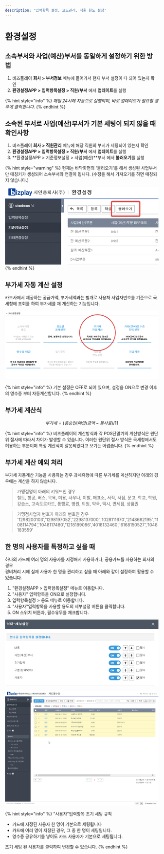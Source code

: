```yaml
---
description: '입력항목 설정, 코드관리, 직원 한도 설정'
---
```


# 환경설정

## 소속부서와 사업\(예산\)부서를 동일하게 설정하기 위한 방법 <a id="1"></a>

1. 비즈플레이 **회사 &gt; 부서정보** 메뉴에 들어가서 현재 부서 설정이 다 되어 있는지 확인
2. **환경설정APP &gt; 입력항목설정 &gt; 직원/부서** 에서 **업데이트**를 실행

{% hint style="info" %}
_매일 24시에 자동으로 실행되며, 바로 업데이트가 필요할 경우에 클릭합니다._
{% endhint %}

## 소속된 부서로 사업\(예산\)부서가 기본 세팅이 되지 않을 때 확인사항 <a id="2"></a>

1. 비즈플레이 **회사 &gt; 직원관리** 메뉴에 해당 직원의 부서가 세팅되어 있는지 확인
2. **환경설정APP &gt; 입력항목설정 &gt; 직원/부서** 에서 **업데이트**를 실행
3. **환경설정APP &gt; 기준정보설정 &gt; 사업\(예산\)**부서 에서 **불러오기**를 실행

{% hint style="warning" %}
현재는 바닥화면의 '불러오기'를 해서 생성된 사업부서만 매칭키가 생성되어 소속부서와 연결이 됩니다. \(수정을 해서 가져오기를 하면 매칭되지 않습니다.\)

![](../.gitbook/assets/iexplore_fuyxjbthhj.png)
{% endhint %}

## 부가세 자동 계산 설정 <a id="3"></a>

카드사에서 제공하는 공급가액, 부가세액과는 별개로 사용처 사업자번호를 기준으로 국세청에 조회를 하여 부가세를 재 계산하는 기능입니다.

![](../.gitbook/assets/iexplore_be03ct1ikx.png)

{% hint style="info" %}
기본 설정은 OFF로 되어 있으며, 설정을 ON으로 변경 이후의 영수증 부터 자동계산합니다.
{% endhint %}

## 부가세 계산식 <a id="4"></a>

$$
부가세 = (총 승인(매입)금액 - 봉사료) / 11
$$

{% hint style="info" %}
비즈플레이의 계산방식과 각 POS단말기의 계산방식은 원단위 절사에 따라서 차이가 발생할 수 있습니다. 이러한 원단위 절사 방식은 국세청에서도 허용하는 부분이며 특정 계산식이 잘못되었다고 보기는 어렵습니다.
{% endhint %}

## 부가세 계산 예외 처리 <a id="5"></a>

부가세 자동계산 기능을 사용하는 경우 과세유형에 따른 부가세를 계산하지만 아래의 경우에는 계산을 하지 않습니다.

> 가맹점명이 아래의 키워드인 경우  
> 철도, 항공, 버스, 목욕, 미용, 사우나, 이발, 매표소, 서적, 서점, 문고, 학교, 학원, 강습소, 고속도로카드, 통행료, 병원, 의원, 약국, 택시, 면세점, 상품권

> 가맹점사업자 번호가 아래의 번호인 경우  
> '1298200103','1298197052','2298137000','1028111670','2148662195','1108114794','1048117480','1218189086','4018132460','6168150527','1048183559'



## 한 명의 사용자를 특정하고 싶을 때 <a id="5"></a>

하나의 카드에 여러 명의 사용자를 지정해서 사용하거나, 공용카드를 사용하는 회사의 경우  
경비처리 시에 실제 사용자 한 명을 관리하고 싶을 때 아래와 같이 설정하여 활용할 수 있습니다.

1. "환경설정APP &gt; 입력항목설정" 메뉴로 이동합니다.
2. "사용자" 입력항목을 ON으로 설정합니다.   
3. 입력항목설정 &gt; 용도 메뉴로 이동합니다.
4. "사용자"입력항목을 사용할 용도의 세부설정 버튼을 클릭합니다.
5. ON 스위치 버튼과, 필수유무를 체크합니다.  

![&#xC6A9;&#xB3C4; &#xBCC4; &#xC0AC;&#xC6A9;&#xC790; &#xC785;&#xB825;&#xD56D;&#xBAA9; &#xC0AC;&#xC6A9; &#xC608;&#xC2DC;](../.gitbook/assets/undefined%20%2810%29.png)

![&#xC0AC;&#xC6A9;&#xC790; &#xC785;&#xB825;&#xD56D;&#xBAA9;&#xC740; &#xCE74;&#xB4DC;&#xC0AC;&#xC6A9;&#xC790;&#xAC00; &#xCD08;&#xAE30; &#xC138;&#xD305;&#xB429;&#xB2C8;&#xB2E4;.](../.gitbook/assets/undefined.gif)

{% hint style="info" %}
"사용자"입력항목 초기 세팅 규칙

* 카드에 지정된 사용자 한 명이 기본으로 세팅됩니다
* 카드에 여러 명이 지정된 경우, 그 중 한 명이 세팅됩니다.
* 영수증 공유하기를 넣어도 카드 사용자가 기본으로 세팅됩니다.

초기 세팅 된 사용자를 클릭하여 변경할 수 있습니다.
{% endhint %}

